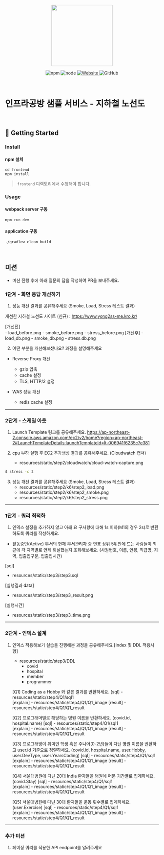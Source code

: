 <p align="center">
    <img width="200px;" src="https://raw.githubusercontent.com/woowacourse/atdd-subway-admin-frontend/master/images/main_logo.png"/>
</p>
<p align="center">
  <img alt="npm" src="https://img.shields.io/badge/npm-%3E%3D%205.5.0-blue">
  <img alt="node" src="https://img.shields.io/badge/node-%3E%3D%209.3.0-blue">
  <a href="https://edu.nextstep.camp/c/R89PYi5H" alt="nextstep atdd">
    <img alt="Website" src="https://img.shields.io/website?url=https%3A%2F%2Fedu.nextstep.camp%2Fc%2FR89PYi5H">
  </a>
  <img alt="GitHub" src="https://img.shields.io/github/license/next-step/atdd-subway-service">
</p>

<br>

# 인프라공방 샘플 서비스 - 지하철 노선도

<br>

## 🚀 Getting Started

### Install
#### npm 설치
```
cd frontend
npm install
```
> `frontend` 디렉토리에서 수행해야 합니다.

### Usage
#### webpack server 구동
```
npm run dev
```
#### application 구동
```
./gradlew clean build
```
<br>

## 미션

* 미션 진행 후에 아래 질문의 답을 작성하여 PR을 보내주세요.


### 1단계 - 화면 응답 개선하기
1. 성능 개선 결과를 공유해주세요 (Smoke, Load, Stress 테스트 결과)

개선한 지하철 노선도 사이트 (신규) : https://www.yong2ss-me.kro.kr/

[개선전]  
    - load_before.png
    - smoke_before.png
    - stress_before.png
[개선후]
    - load_db.png
    - smoke_db.png
    - stress.db.png

2. 어떤 부분을 개선해보셨나요? 과정을 설명해주세요

-  Reverse Proxy 개선
    * gzip 압축
    * cache 설정
    * TLS, HTTP/2 설정

- WAS 성능 개선
    * redis cache 설정

---

### 2단계 - 스케일 아웃

1. Launch Template 링크를 공유해주세요.
https://ap-northeast-2.console.aws.amazon.com/ec2/v2/home?region=ap-northeast-2#LaunchTemplateDetails:launchTemplateId=lt-006941f6235c7e381

2. cpu 부하 실행 후 EC2 추가생성 결과를 공유해주세요. (Cloudwatch 캡쳐)
    - resources/static/step2/cloudwatch/cloud-watch-capture.png
```sh
$ stress -c 2
```
3. 성능 개선 결과를 공유해주세요 (Smoke, Load, Stress 테스트 결과)
    - resources/static/step2/k6/step2_load.png
    - resources/static/step2/k6/step2_smoke.png
    - resources/static/step2/k6/step2_stress.png

---

### 1단계 - 쿼리 최적화

1. 인덱스 설정을 추가하지 않고 아래 요 구사항에 대해 1s 이하(M1의 경우 2s)로 반환하도록 쿼리를 작성하세요.

- 활동중인(Active) 부서의 현재 부서관리자 중 연봉 상위 5위안에 드는 사람들이 최근에 각 지역별로 언제 퇴실했는지 조회해보세요. (사원번호, 이름, 연봉, 직급명, 지역, 입출입구분, 입출입시간)

[sql]
- resources/static/step3/step3.sql

[실행결과 data]
- resources/static/step3/step3_result.png

[실행시간]
- resources/static/step3/step3_time.png

---

### 2단계 - 인덱스 설계

1. 인덱스 적용해보기 실습을 진행해본 과정을 공유해주세요
    [Index 및 DDL 적용사항]
    - resources/static/step3/DDL
        - covid
        - hospital
        - member
        - programmer
        
    [Q1] Coding as a Hobby 와 같은 결과를 반환하세요.
        [sql]
            - resources/static/step4/Q1/sql1    
        [explain]
             - resources/static/step4/Q1/Q1_image
        [result]
             - resources/static/step4/Q1/Q1_result
     
    [Q2] 프로그래머별로 해당하는 병원 이름을 반환하세요. (covid.id, hospital.name)
        [sql]
            - resources/static/step4/Q1/sql1    
        [explain]
             - resources/static/step4/Q1/Q1_image
        [result]
             - resources/static/step4/Q1/Q1_result
    
    [Q3] 프로그래밍이 취미인 학생 혹은 주니어(0-2년)들이 다닌 병원 이름을 반환하고 user.id 기준으로 정렬하세요. (covid.id, hospital.name, user.Hobby, user.DevType, user.YearsCoding)
        [sql]
            - resources/static/step4/Q1/sql1    
        [explain]
             - resources/static/step4/Q1/Q1_image
        [result]
             - resources/static/step4/Q1/Q1_result
                 
    [Q4] 서울대병원에 다닌 20대 India 환자들을 병원에 머문 기간별로 집계하세요. (covid.Stay)
        [sql]
            - resources/static/step4/Q1/sql1    
        [explain]
             - resources/static/step4/Q1/Q1_image
        [result]
             - resources/static/step4/Q1/Q1_result
             
    [Q5] 서울대병원에 다닌 30대 환자들을 운동 횟수별로 집계하세요. (user.Exercise)
        [sql]
            - resources/static/step4/Q1/sql1    
        [explain]
             - resources/static/step4/Q1/Q1_image
        [result]
             - resources/static/step4/Q1/Q1_result
             
---

### 추가 미션
 
1. 페이징 쿼리를 적용한 API endpoint를 알려주세요
